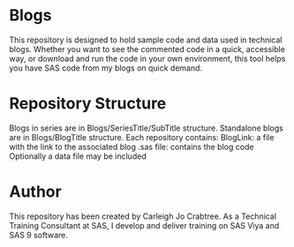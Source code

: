 # Blogs

This repository is designed to hold sample code and data used in technical blogs. Whether you want to see the commented code in a quick, accessible way, or download and run the code in your own environment, this tool helps you have SAS code from my blogs on quick demand. 

# Repository Structure

Blogs in series are in Blogs/SeriesTitle/SubTitle structure. 
Standalone blogs are in Blogs/BlogTitle structure. 
Each repository contains:
    BlogLink: a file with the link to the associated blog
    .sas file: contains the blog code
    Optionally a data file may be included

# Author

This repository has been created by Carleigh Jo Crabtree.
As a Technical Training Consultant at SAS, I develop and deliver training on SAS Viya and SAS 9 software.
